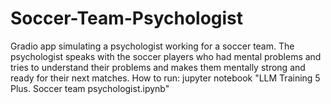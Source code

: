 # Soccer-Team-Psychologist
Gradio app simulating a psychologist working for a soccer team. 
The psychologist speaks with the soccer players who had mental problems and tries to understand their problems and makes them mentally strong and ready for their next matches. 
How to run:
jupyter notebook "LLM Training 5 Plus. Soccer team psychologist.ipynb"

